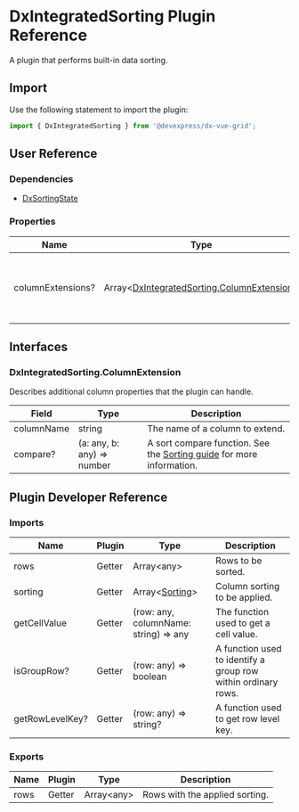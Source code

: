 # DxIntegratedSorting Plugin Reference

A plugin that performs built-in data sorting.

## Import

Use the following statement to import the plugin:

```js
import { DxIntegratedSorting } from '@devexpress/dx-vue-grid';
```

## User Reference

### Dependencies

- [DxSortingState](sorting-state.md)

### Properties

Name | Type | Default | Description
-----|------|---------|------------
columnExtensions? | Array&lt;[DxIntegratedSorting.ColumnExtension](#dxintegratedsortingcolumnextension)&gt; | | Additional column properties that the plugin can handle.

## Interfaces

### DxIntegratedSorting.ColumnExtension

Describes additional column properties that the plugin can handle.

Field | Type | Description
------|------|------------
columnName | string | The name of a column to extend.
compare? | (a: any, b: any) => number | A sort compare function. See the [Sorting guide](../guides/sorting.md#custom-sorting-algorithm) for more information.

## Plugin Developer Reference

### Imports

Name | Plugin | Type | Description
-----|--------|------|------------
rows | Getter | Array&lt;any&gt; | Rows to be sorted.
sorting | Getter | Array&lt;[Sorting](sorting-state.md#sorting)&gt; | Column sorting to be applied.
getCellValue | Getter | (row: any, columnName: string) => any | The function used to get a cell value.
isGroupRow? | Getter | (row: any) => boolean | A function used to identify a group row within ordinary rows.
getRowLevelKey? | Getter | (row: any) => string? | A function used to get row level key.

### Exports

Name | Plugin | Type | Description
-----|--------|------|------------
rows | Getter | Array&lt;any&gt; | Rows with the applied sorting.

